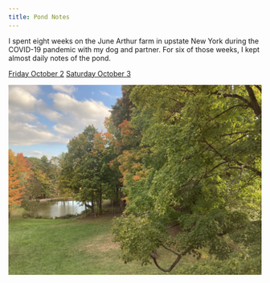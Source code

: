 ```yaml
---
title: Pond Notes
---
```


I spent eight weeks on the June Arthur farm in upstate New York during the COVID-19 pandemic with my dog and partner. For six of those weeks, I kept almost daily notes of the pond. 

[Friday October 2](/pondnotes/20201002_Fri)
[Saturday October 3](/pondnotes/20201003)

![Past a grassy lawn and surrounded by sugar maples colored green, red and yellow, you can see a small pond. Above, a bright blue sky is dashed through by white and grey clouds.](/assets/pond.jpeg)


